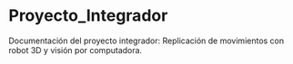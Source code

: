 # Proyecto_Integrador
Documentación del proyecto integrador:  Replicación de movimientos con robot 3D y visión por computadora.
